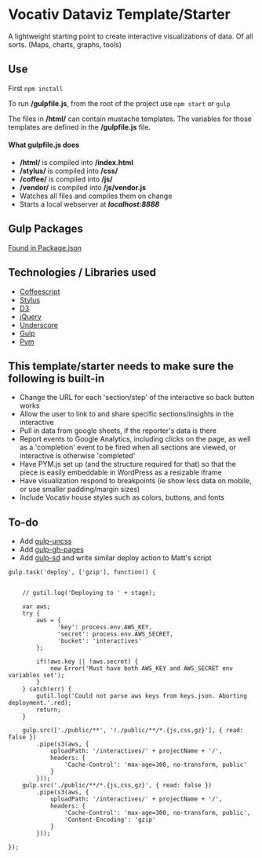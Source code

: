 # Vocativ Dataviz Template/Starter

A lightweight starting point to create interactive visualizations of data. Of all sorts. (Maps, charts, graphs, tools)

## Use
First `npm install` 

To run **/gulpfile.js**, from the root of the project use `npm start` or `gulp`

The files in **/html/** can contain mustache templates. The variables for those templates are defined in the **/gulpfile.js** file. 

#### What gulpfile.js does
+ **/html/** is compiled into **/index.html**
+ **/stylus/** is compiled into **/css/**
+ **/coffee/** is compiled into **/js/**
+ **/vendor/** is compiled into **/js/vendor.js**
+ Watches all files and compiles them on change
+ Starts a local webserver at ___localhost:8888___

## Gulp Packages
[Found in Package.json](https://github.com/Vocativ/dataviz-starter/blob/master/package.json)

## Technologies / Libraries used
+ [Coffeescript](http://coffeescript.org/)
+ [Stylus](http://learnboost.github.io/stylus/)
+ [D3](http://d3js.org/)
+ [jQuery](http://jquery.com/)
+ [Underscore](http://underscorejs.org/)
+ [Gulp](http://gulpjs.com/)
+ [Pym](http://blog.apps.npr.org/pym.js/)


## This template/starter needs to make sure the following is built-in
+ Change the URL for each 'section/step' of the interactive so back button works
+ Allow the user to link to and share specific sections/insights in the interactive
+ Pull in data from google sheets, if the reporter's data is there
+ Report events to Google Analytics, including clicks on the page, as well as a 'completion' event to be fired when all sections are viewed, or interactive is otherwise 'completed'
+ Have PYM.js set up (and the structure required for that) so that the piece is easily embeddable in WordPress as a resizable iframe 
+ Have visualization respond to breakpoints (ie show less data on mobile, or use smaller padding/margin sizes)
+ Include Vocativ house styles such as colors, buttons, and fonts

## To-do
+ Add [gulp-uncss](https://www.npmjs.org/package/gulp-uncss)
+ Add [gulp-gh-pages](https://github.com/rowoot/gulp-gh-pages)
+ Add [gulp-sd](https://www.npmjs.org/package/gulp-s3) and write similar deploy action to Matt's script
```
gulp.task('deploy', ['gzip'], function() {
    

    // gutil.log('Deploying to ' + stage);

    var aws;
    try {
        aws = {
              'key': process.env.AWS_KEY,
              'secret': process.env.AWS_SECRET,
              'bucket': 'interactives'
        };

        if(!aws.key || !aws.secret) {
            new Error('Must have both AWS_KEY and AWS_SECRET env variables set');
        }
    } catch(err) {
        gutil.log('Could not parse aws keys from keys.json. Aborting deployment.'.red);
        return;
    }

    gulp.src(['./public/**', '!./public/**/*.{js,css,gz}'], { read: false })
        .pipe(s3(aws, {
            uploadPath: '/interactives/' + projectName + '/',
            headers: {
                'Cache-Control': 'max-age=300, no-transform, public'
            }
        }));
    gulp.src('./public/**/*.{js,css,gz}', { read: false })
        .pipe(s3(aws, {
            uploadPath: '/interactives/' + projectName + '/',
            headers: {
                'Cache-Control': 'max-age=300, no-transform, public',
                'Content-Encoding': 'gzip'
            }
        }));

});
```